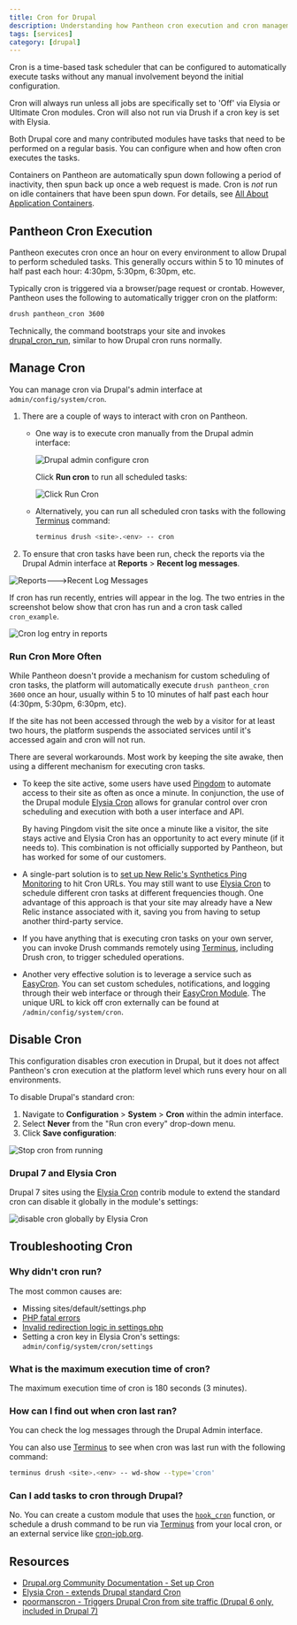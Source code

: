 ```yaml
---
title: Cron for Drupal
description: Understanding how Pantheon cron execution and cron management works on your Drupal site.
tags: [services]
category: [drupal]
---
```

Cron is a time-based task scheduler that can be configured to automatically execute tasks without any manual involvement beyond the initial configuration.

Cron will always run unless all jobs are specifically set to 'Off' via Elysia or Ultimate Cron modules. Cron will also not run via Drush if a cron key is set with Elysia.

Both Drupal core and many contributed modules have tasks that need to be performed on a regular basis. You can configure when and how often cron executes the tasks.

<Alert title="Note" type="info">

Containers on Pantheon are automatically spun down following a period of inactivity, then spun back up once a web request is made. Cron is _not_ run on idle containers that have been spun down. For details, see [All About Application Containers](/application-containers/#idle-containers).

</Alert>

## Pantheon Cron Execution
Pantheon executes cron once an hour on every environment to allow Drupal to perform scheduled tasks. This generally occurs within 5 to 10 minutes of half past each hour: 4:30pm, 5:30pm, 6:30pm, etc.

Typically cron is triggered via a browser/page request or crontab. However, Pantheon uses the following to automatically trigger cron on the platform:

```bash
drush pantheon_cron 3600
```

Technically, the command bootstraps your site and invokes [drupal\_cron\_run](https://api.drupal.org/api/drupal/includes!common.inc/function/drupal_cron_run/7), similar to how Drupal cron runs normally.

## Manage Cron

You can manage cron via Drupal's admin interface at `admin/config/system/cron`.

1.  There are a couple of ways to interact with cron on Pantheon.

    - One way is to execute cron manually from the Drupal admin interface:

      ![Drupal admin configure cron](../images/cron-config.png)

      Click **Run cron** to run all scheduled tasks:

      ![Click Run Cron](../images/run-cron.png)

    - Alternatively, you can run all scheduled cron tasks with the following [Terminus](/terminus/) command:

      ```bash
      terminus drush <site>.<env> -- cron
      ```

2.  To ensure that cron tasks have been run, check the reports via the Drupal Admin interface at **Reports** > **Recent log messages**.

 ![Reports--->Recent Log Messages](../images/recent-log-reports.png)

 If cron has run recently, entries will appear in the log. The two entries in the screenshot below show that cron has run and a cron task called `cron_example`.

 ![Cron log entry in reports](../images/drupal-reports.png)

### Run Cron More Often

While Pantheon doesn't provide a mechanism for custom scheduling of cron tasks, the platform will automatically execute `drush pantheon_cron 3600` once an hour, usually within 5 to 10 minutes of half past each hour (4:30pm, 5:30pm, 6:30pm, etc).

If the site has not been accessed through the web by a visitor for at least two hours, the platform suspends the associated services until it's accessed again and cron will not run.

There are several workarounds. Most work by keeping the site awake, then using a different mechanism for executing cron tasks.

 - To keep the site active, some users have used [Pingdom](https://www.pingdom.com/) to automate access to their site as often as once a minute. In conjunction, the use of the Drupal module [Elysia Cron](https://www.drupal.org/project/elysia_cron) allows for granular control over cron scheduling and execution with both a user interface and API.

   By having Pingdom visit the site once a minute like a visitor, the site stays active and Elysia Cron has an opportunity to act every minute (if it needs to). This combination is not officially supported by Pantheon, but has worked for some of our customers.

 - A single-part solution is to [set up New Relic's Synthetics Ping Monitoring](https://docs.newrelic.com/docs/synthetics/new-relic-synthetics/using-monitors/add-edit-monitors) to hit Cron URLs. You may still want to use [Elysia Cron](https://www.drupal.org/project/elysia_cron) to schedule different cron tasks at different frequencies though. One advantage of this approach is that your site may already have a New Relic instance associated with it, saving you from having to setup another third-party service.

 - If you have anything that is executing cron tasks on your own server, you can invoke Drush commands remotely using [Terminus](/terminus/), including Drush cron, to trigger scheduled operations.

 - Another very effective solution is to leverage a service such as [EasyCron](https://www.easycron.com/). You can set custom schedules, notifications, and logging through their web interface or through their [EasyCron Module](https://drupal.org/project/EasyCron). The unique URL to kick off cron externally can be found at `/admin/config/system/cron`.


## Disable Cron

This configuration disables cron execution in Drupal, but it does not affect Pantheon's cron execution at the platform level which runs every hour on all environments.

To disable Drupal's standard cron:

1. Navigate to **Configuration** > **System** > **Cron** within the admin interface.
2. Select **Never** from the "Run cron every" drop-down menu.
3. Click **Save configuration**:

  ![Stop cron from running](../images/run-cron-config.png)

### Drupal 7 and Elysia Cron

Drupal 7 sites using the [Elysia Cron](https://www.drupal.org/project/elysia_cron) contrib module to extend the standard cron can disable it globally in the module's settings:

![disable cron globally by Elysia Cron](../images/disable_cron_elysia.png)

## Troubleshooting Cron

### Why didn't cron run?

The most common causes are:

- Missing sites/default/settings.php
- [PHP fatal errors](/php-errors/)
- [Invalid redirection logic in settings.php](/domains/#redirect-to-https-and-the-primary-domain)
- Setting a cron key in Elysia Cron's settings: `admin/config/system/cron/settings`

### What is the maximum execution time of cron?

The maximum execution time of cron is 180 seconds (3 minutes).

### How can I find out when cron last ran?

You can check the log messages through the Drupal Admin interface.

You can also use [Terminus](/terminus/) to see when cron was last run with the following command:

```bash
terminus drush <site>.<env> -- wd-show --type='cron'
```

### Can I add tasks to cron through Drupal?

No. You can create a custom module that uses the [`hook_cron`](https://api.drupal.org/api/drupal/core%21core.api.php/function/hook_cron/8.6.x) function, or schedule a drush command to be run via [Terminus](/terminus/) from your local cron, or an external service like [cron-job.org](https://cron-job.org/).

## Resources

- [Drupal.org Community Documentation - Set up Cron](https://www.drupal.org/docs/7/setting-up-cron/overview)
- [Elysia Cron - extends Drupal standard Cron](https://www.drupal.org/project/elysia_cron)
- [poormanscron - Triggers Drupal Cron from site traffic (Drupal 6 only, included in Drupal 7)](https://drupal.org/project/poormanscron)
